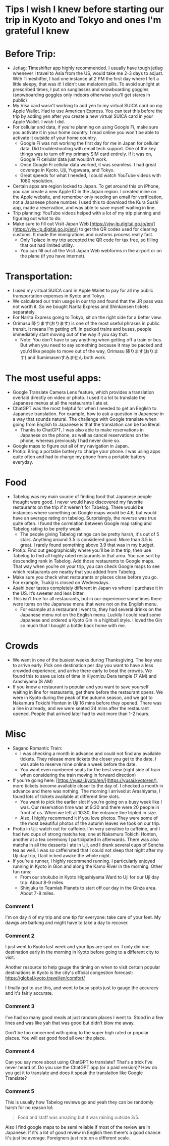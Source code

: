 # Tips I wish I knew before starting our trip in Kyoto and Tokyo and ones I'm grateful I knew

# Before Trip:

* Jetlag: Timeshifter app highly recommended. I usually have tough jetlag whenever I travel to Asia from the US, would take me 2-3 days to adjust. With Timeshifter, I had one instance at 2 PM the first day where I felt a little sleepy, that was it! I didn't use melatonin pills. To avoid sunlight at prescribed times, I put on sunglasses and snowboarding goggles (snowboarding goggles only indoors otherwise you'll get stares in public)
* My Visa card wasn’t working to add yen to my virtual SUICA card on my Apple Wallet. Had to use American Express. You can test this before the trip by adding yen after you create a new virtual SUICA card in your Apple Wallet. I wish I did.
* For cellular and data, if you're planning on using Google Fi, make sure you activate it in your home country. I read online you won't be able to activate it outside of your home country.
   * Google Fi was not working the first day for me in Japan for cellular data. Did troubleshooting with email tech support. One of the key things was to turn off my primary SIM card entirely. If it was on, Google Fi cellular data just wouldn’t work.
   * Once Google Fi cellular data worked, it was seamless. I had great coverage in Kyoto, Uji, Yugawara, and Tokyo.
   * Great speeds for what I needed, I could watch YouTube videos with 1080 resolution.
* Certain apps are region locked to Japan. To get around this on iPhone, you can create a new Apple ID in the Japan region. I created mine on the Apple website, and remember only needing an email for verification, not a Japanese phone number. I used this to download the Kura Sushi app, made a reservation, and was able to save myself waiting in line.
* Trip planning: YouTube videos helped with a lot of my trip planning and figuring out what to do.
* Make sure to fill out Visit Japan Web [https://vjw-lp.digital.go.jp/en/](https://vjw-lp.digital.go.jp/en/) to get the QR codes used for clearing customs. It made the immigrations and customs process really fast.
   * Only 1 place in my trip accepted the QR code for tax free, so filling that out had limited utility.
   * You can fill out all the Visit Japan Web webforms in the airport or on the plane (if you have internet).

# Transportation:

* I used my virtual SUICA card in Apple Wallet to pay for all my public transportation expenses in Kyoto and Tokyo.
* We calculated our train usage in our trip and found that the JR pass was not worth it. So we bought Narita Express and Shinkansen tickets separately.
* For Narita Express going to Tokyo, sit on the right side for a better view.
* Orimasu 降ります(おります) is one of the most useful phrases in public transit. It means I’m getting off. In packed trains and buses, people immediately start moving out of the way if you say that. 
   * Note: You don't have to say anything when getting off a train or bus. But when you need to say something because it may be packed and you'd like people to move out of the way,  Orimasu 降ります(おります) and Sumimasenすみません both work.

# The most useful apps:

* Google Translate Camera Lens feature, which provides a translation overlaid directly on video or photo. I used it a lot to translate the Japanese menus at all the restaurants I ate at.
* ChatGPT was the most helpful for when I needed to get an English to Japanese translation. For example, how to ask a question in Japanese in a way that sounds natural. The challenge with Google translate when going from English to Japanese is that the translation can be too literal.
   * Thanks to ChatGPT, I was also able to make reservations in Japanese on the phone, as well as cancel reservations on the phone, whereas previously I had never done so.
* Google maps to figure out all of my navigation in Japan.
* Protip: Bring a portable battery to charge your phone. I was using apps quite often and had to charge my phone from a portable battery everyday.

# Food

* Tabelog was my main source of finding food that Japanese people thought were good. I never would have discovered my favorite restaurants on the trip if it weren’t for Tabelog. There would be instances where something on Google maps would be 4.6, but would have an average rating on tabelog. Surprisingly, the reverse was true quite often. I found the correlation between Google map rating and Tabelog rating to be pretty weak.
   * The people giving Tabelog ratings can be pretty harsh, it's out of 5 stars. Anything around 3.5 is considered good. More than 3.5 is great. I rarely found something above 3.9 that was in my budget.
* Protip: Find out geographically where you’ll be in the trip, then use Tabelog to find all highly rated restaurants in that area. You can sort by descending rank in Tabelog. Add those restaurants to Google maps. That way when you’re on your trip, you can check Google maps to see which restaurants are nearby that you added from Tabelog.
* Make sure you check what restaurants or places close before you go. For example, Tsukiji is closed on Wednesdays.
* Asahi beer tastes completely different in Japan vs where I purchase it in the US. It’s sweeter and less bitter.
* This isn't true for all restaurants, but in our experience sometimes there were items on the Japanese menu that were not on the English menu.
   * For example at a restaurant I went to, they had several drinks on the Japanese menu not on the English menu. Luckily I could read some Japanese and ordered a Kyoto Gin in a highball style. I loved the Gin so much that I bought a bottle back home with me.

# Crowds

* We went in one of the busiest weeks during Thanksgiving. The key was to arrive early. Pick one destination per day you want to have a less crowded experience, and arrive there early to beat the crowds. We found this to save us lots of time in Kiyomizu Dera temple (7 AM) and Arashiyama (8 AM)
* If you know a restaurant is popular and you want to save yourself waiting in line for restaurants, get there before the restaurant opens. We were in Kyoto during the peak of the autumn season, and we got to Nakamura Tokichi Honten in Uji 16 mins before they opened. There was a line in already, and we were seated 24 mins after the restaurant opened. People that arrived later had to wait more than 1-2 hours.

# Misc

* Sagano Romantic Train:
   * I was checking a month in advance and could not find any available tickets. They release more tickets the closer you get to the date. I was able to reserve mine online a week before the date.
   * You want even numbered seats for the best view (right side of train when considering the train moving in forward direction)
* If you're going here: [https://yusai.kyoto/en/](https://yusai.kyoto/en/), more tickets become available closer to the day of. I checked a month in advance and there was nothing. The morning I arrived at Arashiyama, I found lots of tickets available at different time slots.
   * You want to pick the earlier slot if you're going on a busy week like I was. Our reservation time was at 9:30 and there were 20 people in front of us. When we left at 10:30, the entrance line tripled in size.
   * Also, I highly recommend it if you love photos. They were some of the most beautiful photos of the autumn leaves we took on our trip.
* Protip in Uji: watch out for caffeine. I'm very sensitive to caffeine, and I had two cups of strong matcha tea, one at Nakamura Tokichi Honten, another at a tea ceremony I participated in afterwards. There was also matcha in all the desserts I ate in Uji, and I drank several cups of Sencha tea as well. I was so caffeinated that I could not sleep that night after my Uji day trip, I laid in bed awake the whole night.
* If you’re a runner, I highly recommend running. I particularly enjoyed running in Kyoto in Gion and along the Kamo River in the morning. Other fun runs:
   * From our shukubo in Kyoto Higashiyama Ward to Uji for our Uji day trip. About 8-9 miles.
   * Shinjuku to Teamlab Planets to start off our day in the Ginza area. About 7-8 miles.

### Comment 1

I'm on day 4 of my trip and one tip for everyone: take care of your feet. My dawgs are barking and might have to take a day to recover.

### Comment 2

I just went to Kyoto last week and your tips are spot on. I only did one destination early in the morning in Kyoto before going to a different city to visit.

Another resource to help gauge the timing on when to visit certain popular destinations in Kyoto is the city's official congestion forecast:
https://global.kyoto.travel/en/comfort/

I finally got to use this, and went to busy spots just to gauge the accuracy and it's fairly accurate.

### Comment 3

I’ve had so many good meals at just random places I went to. Stood in a few lines and was like yah that was good but didn’t blow me away. 

Don’t be too concerned with going to the super high rated or popular places. You will eat good food all over the place.

### Comment 4

Can you say more about using ChatGPT to translate? That's a trick I've never heard of. Do you use the ChatGPT app (or a paid version)? How do you get it to translate and does it speak the translation like Google Translate?

### Comment 5

This is usually how Tabelog reviews go and yeah they can be randomly harsh for no reason lol: 

>Food and staff was amazing but it was raining outside 3/5.

Also I find google maps to be semi reliable if most of the review are in Japanese. If it's a lot of good review in English then there's a good chance it's just be average. Foreigners just rate on a different scale.

